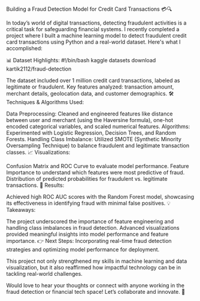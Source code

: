 Building a Fraud Detection Model for Credit Card Transactions 💳🔍

In today’s world of digital transactions, detecting fraudulent activities is a critical task for safeguarding financial systems. I recently completed a project where I built a machine learning model to detect fraudulent credit card transactions using Python and a real-world dataset. Here's what I accomplished:

📊 Dataset Highlights:
#!/bin/bash
kaggle datasets download kartik2112/fraud-detection

The dataset included over 1 million credit card transactions, labeled as legitimate or fraudulent.
Key features analyzed: transaction amount, merchant details, geolocation data, and customer demographics.
🛠️ Techniques & Algorithms Used:

Data Preprocessing: Cleaned and engineered features like distance between user and merchant (using the Haversine formula), one-hot encoded categorical variables, and scaled numerical features.
Algorithms: Experimented with Logistic Regression, Decision Trees, and Random Forests.
Handling Class Imbalance: Utilized SMOTE (Synthetic Minority Oversampling Technique) to balance fraudulent and legitimate transaction classes.
📈 Visualizations:

Confusion Matrix and ROC Curve to evaluate model performance.
Feature Importance to understand which features were most predictive of fraud.
Distribution of predicted probabilities for fraudulent vs. legitimate transactions.
🎯 Results:

Achieved high ROC AUC scores with the Random Forest model, showcasing its effectiveness in identifying fraud with minimal false positives.
💡 Takeaways:

The project underscored the importance of feature engineering and handling class imbalances in fraud detection.
Advanced visualizations provided meaningful insights into model performance and feature importance.
👉 Next Steps: Incorporating real-time fraud detection strategies and optimizing model performance for deployment.

This project not only strengthened my skills in machine learning and data visualization, but it also reaffirmed how impactful technology can be in tackling real-world challenges.

Would love to hear your thoughts or connect with anyone working in the fraud detection or financial tech space! Let’s collaborate and innovate. 🤝
